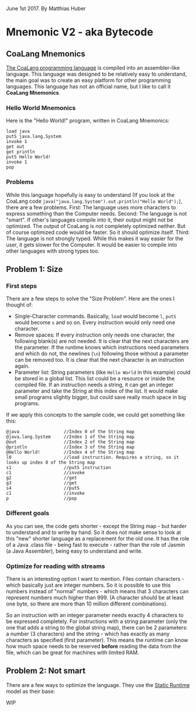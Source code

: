 June 1st 2017.
By Matthias Huber

# Mnemonic V2 - aka Bytecode
## CoaLang Mnemonics
[The CoaLang programming language](https://www.github.com/ccldev/use-ccl) is compiled into an assembler-like language. This language was designed to be relatively easy to understand, the main goal was to create an easy platform for other programming languages. This language has not an official name, but I like to call it **CoaLang Mnemonics**.
### Hello World Mnemonics
Here is the "Hello World!" program, written in CoaLang Mnemonics:
```
load java
putS java.lang.System
invoke 1
get out
get println
putS Hello World!
invoke 1
pop
```
### Problems
While this language hopefully is easy to understand (If you look at the CoaLang code `java("java.lang.System").out.println("Hello World");`), there are a few problems. First: The language uses more characters to express something than the Computer needs. Second: The language is not "smart". If other's languages compile into it, their output might not be optimized. The output of CoaLang is not completely optimized neither. But of course optimized code would be faster. So it should optimize itself. Third: The language is not strongly typed. While this makes it way easier for the user, it gets slower for the Computer. It would be easier to compile into other languages with strong types too.

## Problem 1: Size
### First steps
There are a few steps to solve the "Size Problem". Here are the ones I thought of:
* Single-Character commands. Basically, `load` would become `l`, `putS` would become `s` and so on. Every instruction would only need one character.
* Remove spaces: If every instruction only needs one character, the following blank(s) are not needed. It is clear that the next characters are the parameter. If the runtime knows which instructions need parameters and which do not, the newlines (`\n`) following those without a parameter can be removed too. It is clear that the next character is an instruction again.
* Parameter list: String parameters (like `Hello World` in this example) could be stored in a global list. This list could be a resource or inside the compiled file. If an instruction needs a string, it can get an integer parameter and take the String at this index of the list. It would make small programs slightly bigger, but could save really much space in big programs.

If we apply this concepts to the sample code, we could get something like this:
```
@java                 //Index 0 of the String map
@java.lang.System     //Index 1 of the String map
@out                  //Index 2 of the String map
@println              //Index 3 of the String map
@Hello World!         //Index 4 of the String map
l0                    //load instruction. Requires a string, so it looks up index 0 of the String map
s1                    //putS instruction
c1                    //invoke
g2                    //get
g3                    //get
s4                    //putS
c1                    //invoke
p                     //pop
```
### Different goals
As you can see, the code gets shorter - except the String map - but harder to understand and to write by hand. So it does not make sense to look at this "new" shorter language as a replacement for the old one. It has the role of a Java .class file - being fast to execute - rather than the role of Jasmin (a Java Assembler), being easy to understand and write.
### Optimize for reading with streams
There is an interesting option I want to mention. Files contain characters - which basically just are integer numbers. So it is possible to use this numbers instead of "normal" numbers - which means that 3 characters can represent numbers much higher than 999. (A character should be at least one byte, so there are more than 10 million different combinations). 

So an instruction with an integer parameter needs exactly 4 characters to be expressed completely. For instructions with a string parameter (only the one that adds a string to the global string map), there can be 2 parameters: a number (3 characters) and the string - which has exactly as many characters as specified (first parameter). This means the runtime can know how much space needs to be reserved **before** reading the data from the file, which can be great for machines with limited RAM.

## Problem 2: Not smart
There are a few ways to optimize the language. They use the [Static Runtime](./staticRuntime.md) model as their base:

WIP
